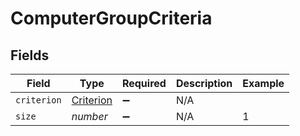 # ComputerGroupCriteria


## Fields

| Field                                         | Type                                          | Required                                      | Description                                   | Example                                       |
| --------------------------------------------- | --------------------------------------------- | --------------------------------------------- | --------------------------------------------- | --------------------------------------------- |
| `criterion`                                   | [Criterion](../../models/shared/criterion.md) | :heavy_minus_sign:                            | N/A                                           |                                               |
| `size`                                        | *number*                                      | :heavy_minus_sign:                            | N/A                                           | 1                                             |